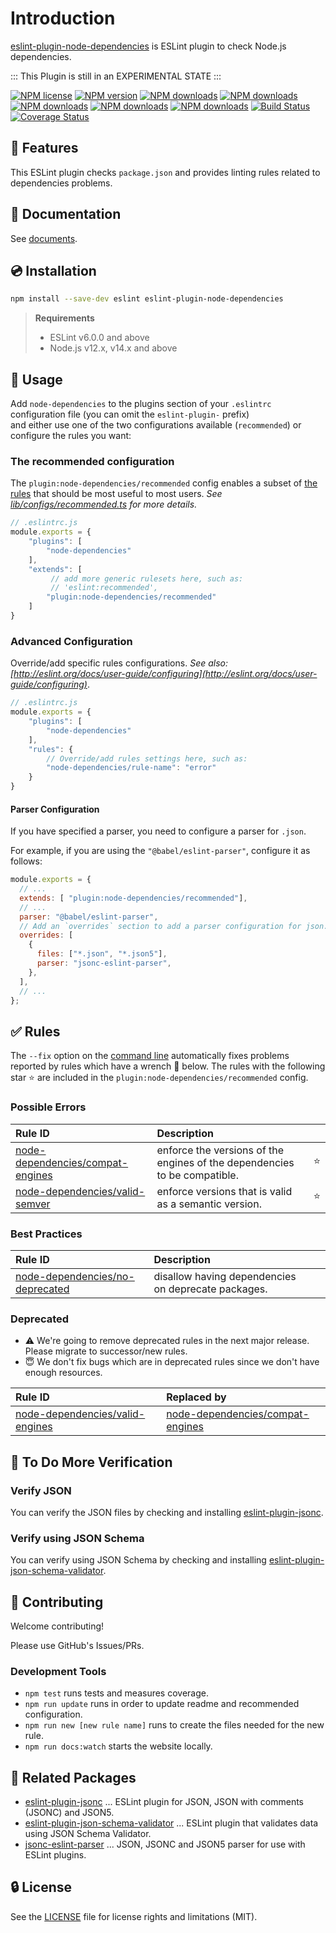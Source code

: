 # Introduction

[eslint-plugin-node-dependencies](https://www.npmjs.com/package/eslint-plugin-node-dependencies) is ESLint plugin to check Node.js dependencies.

::: This Plugin is still in an EXPERIMENTAL STATE :::

[![NPM license](https://img.shields.io/npm/l/eslint-plugin-node-dependencies.svg)](https://www.npmjs.com/package/eslint-plugin-node-dependencies)
[![NPM version](https://img.shields.io/npm/v/eslint-plugin-node-dependencies.svg)](https://www.npmjs.com/package/eslint-plugin-node-dependencies)
[![NPM downloads](https://img.shields.io/badge/dynamic/json.svg?label=downloads&colorB=green&suffix=/day&query=$.downloads&uri=https://api.npmjs.org//downloads/point/last-day/eslint-plugin-node-dependencies&maxAge=3600)](http://www.npmtrends.com/eslint-plugin-node-dependencies)
[![NPM downloads](https://img.shields.io/npm/dw/eslint-plugin-node-dependencies.svg)](http://www.npmtrends.com/eslint-plugin-node-dependencies)
[![NPM downloads](https://img.shields.io/npm/dm/eslint-plugin-node-dependencies.svg)](http://www.npmtrends.com/eslint-plugin-node-dependencies)
[![NPM downloads](https://img.shields.io/npm/dy/eslint-plugin-node-dependencies.svg)](http://www.npmtrends.com/eslint-plugin-node-dependencies)
[![NPM downloads](https://img.shields.io/npm/dt/eslint-plugin-node-dependencies.svg)](http://www.npmtrends.com/eslint-plugin-node-dependencies)
[![Build Status](https://github.com/ota-meshi/eslint-plugin-node-dependencies/workflows/CI/badge.svg?branch=main)](https://github.com/ota-meshi/eslint-plugin-node-dependencies/actions?query=workflow%3ACI)
[![Coverage Status](https://coveralls.io/repos/github/ota-meshi/eslint-plugin-node-dependencies/badge.svg?branch=main)](https://coveralls.io/github/ota-meshi/eslint-plugin-node-dependencies?branch=main)

## :name_badge: Features

This ESLint plugin checks `package.json` and provides linting rules related to dependencies problems.

<!--DOCS_IGNORE_START-->

## :book: Documentation

See [documents](https://ota-meshi.github.io/eslint-plugin-node-dependencies/).

## :cd: Installation

```bash
npm install --save-dev eslint eslint-plugin-node-dependencies
```

> **Requirements**
>
> - ESLint v6.0.0 and above
> - Node.js v12.x, v14.x and above

<!--DOCS_IGNORE_END-->

## :book: Usage

<!--USAGE_SECTION_START-->

Add `node-dependencies` to the plugins section of your `.eslintrc` configuration file (you can omit the `eslint-plugin-` prefix)  
and either use one of the two configurations available (`recommended`) or configure the rules you want:

### The recommended configuration

The `plugin:node-dependencies/recommended` config enables a subset of [the rules](#white_check_mark-rules) that should be most useful to most users.
*See [lib/configs/recommended.ts](https://github.com/ota-meshi/eslint-plugin-node-dependencies/blob/main/lib/configs/recommended.ts) for more details.*

```js
// .eslintrc.js
module.exports = {
    "plugins": [
        "node-dependencies"
    ],
    "extends": [
         // add more generic rulesets here, such as:
         // 'eslint:recommended',
        "plugin:node-dependencies/recommended"
    ]
}
```

### Advanced Configuration

Override/add specific rules configurations. *See also: [http://eslint.org/docs/user-guide/configuring](http://eslint.org/docs/user-guide/configuring)*.

```js
// .eslintrc.js
module.exports = {
    "plugins": [
        "node-dependencies"
    ],
    "rules": {
        // Override/add rules settings here, such as:
        "node-dependencies/rule-name": "error"
    }
}
```

#### Parser Configuration

If you have specified a parser, you need to configure a parser for `.json`.

For example, if you are using the `"@babel/eslint-parser"`, configure it as follows:

```js
module.exports = {
  // ...
  extends: [ "plugin:node-dependencies/recommended"],
  // ...
  parser: "@babel/eslint-parser",
  // Add an `overrides` section to add a parser configuration for json.
  overrides: [
    {
      files: ["*.json", "*.json5"],
      parser: "jsonc-eslint-parser",
    },
  ],
  // ...
};
```

<!--USAGE_SECTION_END-->

## :white_check_mark: Rules

<!--RULES_SECTION_START-->

The `--fix` option on the [command line](https://eslint.org/docs/user-guide/command-line-interface#fixing-problems) automatically fixes problems reported by rules which have a wrench :wrench: below.
The rules with the following star :star: are included in the `plugin:node-dependencies/recommended` config.

<!--RULES_TABLE_START-->

### Possible Errors

| Rule ID | Description |    |
|:--------|:------------|:---|
| [node-dependencies/compat-engines](https://ota-meshi.github.io/eslint-plugin-node-dependencies/rules/compat-engines.html) | enforce the versions of the engines of the dependencies to be compatible. | :star: |
| [node-dependencies/valid-semver](https://ota-meshi.github.io/eslint-plugin-node-dependencies/rules/valid-semver.html) | enforce versions that is valid as a semantic version. | :star: |

### Best Practices

| Rule ID | Description |    |
|:--------|:------------|:---|
| [node-dependencies/no-deprecated](https://ota-meshi.github.io/eslint-plugin-node-dependencies/rules/no-deprecated.html) | disallow having dependencies on deprecate packages. |  |

### Deprecated

- :warning: We're going to remove deprecated rules in the next major release. Please migrate to successor/new rules.
- :innocent: We don't fix bugs which are in deprecated rules since we don't have enough resources.

| Rule ID | Replaced by |
|:--------|:------------|
| [node-dependencies/valid-engines](https://ota-meshi.github.io/eslint-plugin-node-dependencies/rules/valid-engines.html) | [node-dependencies/compat-engines](https://ota-meshi.github.io/eslint-plugin-node-dependencies/rules/compat-engines.html.md) |

<!--RULES_TABLE_END-->
<!--RULES_SECTION_END-->

## :rocket: To Do More Verification

### Verify JSON

You can verify the JSON files by checking and installing [eslint-plugin-jsonc].

### Verify using JSON Schema

You can verify using JSON Schema by checking and installing [eslint-plugin-json-schema-validator].

<!-- ## :gear: Settings

See [Settings](https://ota-meshi.github.io/eslint-plugin-node-dependencies/settings/). -->

<!--DOCS_IGNORE_START-->

<!-- ## :traffic_light: Semantic Versioning Policy

**eslint-plugin-jsonc** follows [Semantic Versioning](http://semver.org/) and [ESLint's Semantic Versioning Policy](https://github.com/eslint/eslint#semantic-versioning-policy). -->

## :beers: Contributing

Welcome contributing!

Please use GitHub's Issues/PRs.

### Development Tools

- `npm test` runs tests and measures coverage.
- `npm run update` runs in order to update readme and recommended configuration.
- `npm run new [new rule name]` runs to create the files needed for the new rule.
- `npm run docs:watch` starts the website locally.

<!--DOCS_IGNORE_END-->

## :couple: Related Packages

- [eslint-plugin-jsonc](https://github.com/ota-meshi/eslint-plugin-jsonc) ... ESLint plugin for JSON, JSON with comments (JSONC) and JSON5.
- [eslint-plugin-json-schema-validator](https://github.com/ota-meshi/eslint-plugin-json-schema-validator) ... ESLint plugin that validates data using JSON Schema Validator.
- [jsonc-eslint-parser](https://github.com/ota-meshi/jsonc-eslint-parser) ... JSON, JSONC and JSON5 parser for use with ESLint plugins.

## :lock: License

See the [LICENSE](LICENSE) file for license rights and limitations (MIT).

[eslint-plugin-jsonc]: https://github.com/ota-meshi/eslint-plugin-jsonc
[eslint-plugin-json-schema-validator]: https://github.com/ota-meshi/eslint-plugin-json-schema-validator
